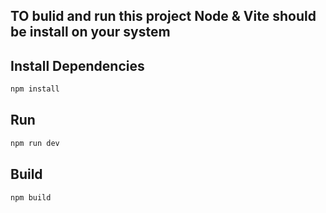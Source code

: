 ## TO bulid and run this project Node & Vite should be install on your system

## Install Dependencies
```bash
npm install 
```

## Run

```bash
npm run dev
```
## Build

```bash
npm build 
```  
